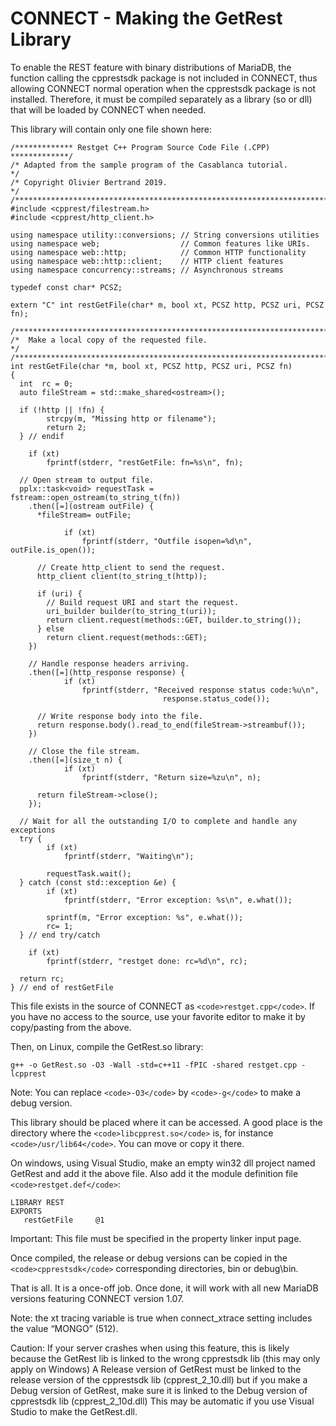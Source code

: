 
# CONNECT - Making the GetRest Library

To enable the REST feature with binary distributions of MariaDB, the function calling the cpprestsdk package is not included in CONNECT, thus allowing CONNECT normal operation when the cpprestsdk package is not installed. Therefore, it must be compiled separately as a library (so or dll) that will be loaded by CONNECT when needed.


This library will contain only one file shown here:


```
/************* Restget C++ Program Source Code File (.CPP) *************/
/* Adapted from the sample program of the Casablanca tutorial.         */
/* Copyright Olivier Bertrand 2019.                                    */
/***********************************************************************/
#include <cpprest/filestream.h>
#include <cpprest/http_client.h>

using namespace utility::conversions; // String conversions utilities
using namespace web;                  // Common features like URIs.
using namespace web::http;            // Common HTTP functionality
using namespace web::http::client;    // HTTP client features
using namespace concurrency::streams; // Asynchronous streams

typedef const char* PCSZ;

extern "C" int restGetFile(char* m, bool xt, PCSZ http, PCSZ uri, PCSZ fn);

/***********************************************************************/
/*  Make a local copy of the requested file.                           */
/***********************************************************************/
int restGetFile(char *m, bool xt, PCSZ http, PCSZ uri, PCSZ fn)
{
  int  rc = 0;
  auto fileStream = std::make_shared<ostream>();

  if (!http || !fn) {
		strcpy(m, "Missing http or filename");
		return 2;
  } // endif

	if (xt)
		fprintf(stderr, "restGetFile: fn=%s\n", fn);

  // Open stream to output file.
  pplx::task<void> requestTask = fstream::open_ostream(to_string_t(fn))
    .then([=](ostream outFile) {
      *fileStream= outFile;

			if (xt)
				fprintf(stderr, "Outfile isopen=%d\n", outFile.is_open());

      // Create http_client to send the request.
      http_client client(to_string_t(http));

      if (uri) {
        // Build request URI and start the request.
        uri_builder builder(to_string_t(uri));
        return client.request(methods::GET, builder.to_string());
      } else
        return client.request(methods::GET);
    })

    // Handle response headers arriving.
    .then([=](http_response response) {
			if (xt)
				fprintf(stderr, "Received response status code:%u\n",
                                  response.status_code());

      // Write response body into the file.
      return response.body().read_to_end(fileStream->streambuf());
    })

    // Close the file stream.
    .then([=](size_t n) {
			if (xt)
				fprintf(stderr, "Return size=%zu\n", n);

      return fileStream->close();
    });

  // Wait for all the outstanding I/O to complete and handle any exceptions
  try {
		if (xt)
			fprintf(stderr, "Waiting\n");

		requestTask.wait();
  } catch (const std::exception &e) {
		if (xt)
			fprintf(stderr, "Error exception: %s\n", e.what());

		sprintf(m, "Error exception: %s", e.what());
		rc= 1;
  } // end try/catch

	if (xt)
		fprintf(stderr, "restget done: rc=%d\n", rc);

  return rc;
} // end of restGetFile
```

This file exists in the source of CONNECT as `<code>restget.cpp</code>`. If you have no access to the source, use your favorite editor to make it by copy/pasting from the above.


Then, on Linux, compile the GetRest.so library:


```
g++ -o GetRest.so -O3 -Wall -std=c++11 -fPIC -shared restget.cpp -lcpprest
```

Note: You can replace `<code>-O3</code>` by `<code>-g</code>` to make a debug version.


This library should be placed where it can be accessed. A good place is the directory where the `<code>libcpprest.so</code>` is, for instance `<code>/usr/lib64</code>`. You can move or copy it there.


On windows, using Visual Studio, make an empty win32 dll project named GetRest and add it the above file. Also add it the module definition file `<code>restget.def</code>`:


```
LIBRARY REST
EXPORTS
   restGetFile     @1
```

Important: This file must be specified in the property linker input page.


Once compiled, the release or debug versions can be copied in the `<code>cpprestsdk</code>` corresponding directories, bin or debug\bin.


That is all. It is a once-off job. Once done, it will work with all new MariaDB versions featuring CONNECT version 1.07.


Note: the xt tracing variable is true when connect_xtrace setting includes the value “MONGO” (512).


Caution: If your server crashes when using this feature, this is likely because the GetRest lib is linked to the wrong cpprestsdk lib (this may only apply on Windows)
A Release version of GetRest must be linked to the release version of the cpprestsdk lib (cpprest_2_10.dll) but if you make a Debug version of GetRest, make sure it is linked to the Debug version of cpprestsdk lib (cpprest_2_10d.dll)
This may be automatic if you use Visual Studio to make the GetRest.dll.

